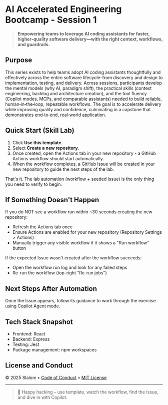 # AI Accelerated Engineering Bootcamp - Session 1

> **Empowering teams to leverage AI coding assistants for faster, higher‑quality software delivery—with the right context, workflows, and guardrails.**

## Purpose

This series exists to help teams adopt AI coding assistants thoughtfully and effectively across the entire software lifecycle–from discovery and design to implementation, testing, and delivery. Across sessions, participants develop the mental models (why AI, paradigm shift), the practical skills (context engineering, backlog and architecture creation), and the tool fluency (Copilot modes, MCPs, and comparable assistants) needed to build reliable, human‑in‑the‑loop, repeatable workflows. The goal is to accelerate delivery while improving quality and confidence, culminating in a capstone that demonstrates end‑to‑end, real‑world application.

## Quick Start (Skill Lab)

1. Click **Use this template**.
2. Select **Create a new repository**.
3. Once created, open the Actions tab in your new repository - a GitHub Actions workflow should start automatically.
4. When the workflow completes, a GitHub Issue will be created in your new repository to guide the next steps of the lab.

That's it. The lab automation (workflow + seeded issue) is the only thing you need to verify to begin.

## If Something Doesn't Happen

If you do NOT see a workflow run within ~30 seconds creating the new repository:

- Refresh the Actions tab once
- Ensure Actions are enabled for your new repository (Repository Settings > Actions)
- Manually trigger any visible workflow if it shows a "Run workflow" button

If the expected Issue wasn't created after the workflow succeeds:

- Open the workflow run log and look for any failed steps
- Re-run the workflow (top-right "Re-run jobs")

## Next Steps After Automation

Once the Issue appears, follow its guidance to work through the exercise using Copilot Agent mode.

## Tech Stack Snapshot

- Frontend: React
- Backend: Express
- Testing: Jest
- Package management: npm workspaces

## License and Conduct

&copy; 2025 Slalom • [Code of Conduct](https://www.contributor-covenant.org/version/2/1/code_of_conduct/code_of_conduct.md) • [MIT License](https://gh.io/mit)

---

> 🎉 Happy hacking – use template, watch the workflow, find the Issue, and dive in with Copilot.

